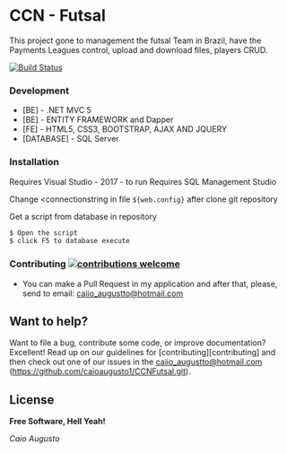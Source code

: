 # CCN - Futsal

This project gone to management the futsal Team in Brazil, have the Payments Leagues control, upload and download files, players CRUD.

[![Build Status](https://travis-ci.org/joemccann/dillinger.svg?branch=master)](https://github.com/caioaugusto1/CCNFutsal.git)

### Development

* [BE] - .NET MVC 5
* [BE] - ENTITY FRAMEWORK and Dapper 
* [FE] - HTML5, CSS3, BOOTSTRAP, AJAX AND JQUERY
* [DATABASE] - SQL Server


### Installation

Requires Visual Studio - 2017 - to run
Requires SQL Management Studio 

Change <connectionstring in file `${web.config}` after clone git repository

Get a script from database in repository

```sh
$ Open the script 
$ click F5 to database execute
```

### Contributing [![contributions welcome](https://img.shields.io/badge/contributions-welcome-brightgreen.svg?style=flat)](https://github.com/dwyl/esta/issues)
 - You can make a Pull Request in my application and after that, please, send to email: caiio_augustto@hotmail.com
 
## Want to help?

Want to file a bug, contribute some code, or improve documentation? Excellent! Read up on our
guidelines for [contributing][contributing] and then check out one of our issues in the caiio_augustto@hotmail.com (https://github.com/caioaugusto1/CCNFutsal.git).

License
----


**Free Software, Hell Yeah!**

*Caio Augusto*
